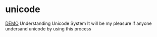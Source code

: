 # unicode
<a href="http://htmlpreview.github.io/?https://github.com/payer/unicode/blob/master/index.html">DEMO</a>
Understanding Unicode System
It will be my pleasure if anyone undersand unicode by using this process

